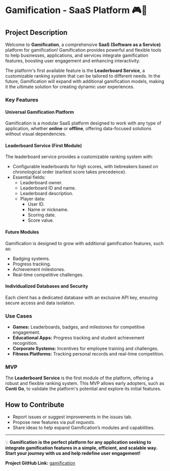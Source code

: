 # Gamification -  SaaS Platform 🎮🚀  

## Project Description  
Welcome to **Gamification**, a comprehensive **SaaS (Software as a Service)** platform for gamification! Gamification provides powerful and flexible tools to help businesses, applications, and services integrate gamification features, boosting user engagement and enhancing interactivity.  

The platform's first available feature is the **Leaderboard Service**, a customizable ranking system that can be tailored to different needs. In the future, Gamification will expand with additional gamification models, making it the ultimate solution for creating dynamic user experiences.  

### Key Features  

#### **Universal Gamification Platform**  
Gamification is a modular SaaS platform designed to work with any type of application, whether **online** or **offline**, offering data-focused solutions without visual dependencies.  

#### **Leaderboard Service (First Module)**  
The leaderboard service provides a customizable ranking system with:  
- Configurable leaderboards for high scores, with tiebreakers based on chronological order (earliest score takes precedence).  
- Essential fields:  
  - Leaderboard owner.  
  - Leaderboard ID and name.  
  - Leaderboard description.  
  - Player data:  
    - User ID.  
    - Name or nickname.  
    - Scoring date.  
    - Score value.  

#### **Future Modules**  
Gamification is designed to grow with additional gamification features, such as:  
- Badging systems.  
- Progress tracking.  
- Achievement milestones.  
- Real-time competitive challenges.  

#### **Individualized Databases and Security**  
Each client has a dedicated database with an exclusive API key, ensuring secure access and data isolation.  

### Use Cases  
- **Games:** Leaderboards, badges, and milestones for competitive engagement.  
- **Educational Apps:** Progress tracking and student achievement recognition.  
- **Corporate Systems:** Incentives for employee training and challenges.  
- **Fitness Platforms:** Tracking personal records and real-time competition.  

### MVP  
The **Leaderboard Service** is the first module of the platform, offering a robust and flexible ranking system. This MVP allows early adopters, such as **Conti Go**, to validate the platform's potential and explore its initial features.  

## How to Contribute  
- Report issues or suggest improvements in the *issues* tab.  
- Propose new features via *pull requests*.  
- Share ideas to help expand Gamification’s modules and capabilities.  

---

💡 **Gamification is the perfect platform for any application seeking to integrate gamification features in a simple, efficient, and scalable way. Start your journey with us and help redefine user engagement!**  

**Project GitHub Link:** [gamification](https://github.com/michael-lourenco/gamification)
